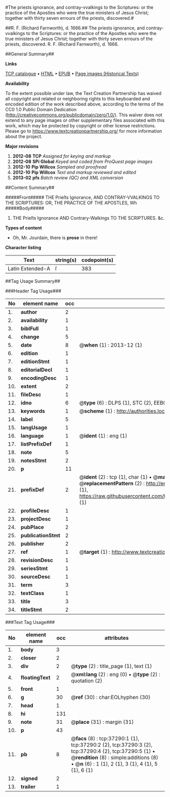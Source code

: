 #The priests ignorance, and contray-vvalkings to the Scriptures: or the practice of the Apostles who were the true ministers of Jesus Christ; together with thirty seven errours of the priests, discovered.#

##R. F. (Richard Farnworth), d. 1666.##
The priests ignorance, and contray-vvalkings to the Scriptures: or the practice of the Apostles who were the true ministers of Jesus Christ; together with thirty seven errours of the priests, discovered.
R. F. (Richard Farnworth), d. 1666.

##General Summary##

**Links**

[TCP catalogue](http://www.ota.ox.ac.uk/tcp/)  • 
[HTML](http://tei.it.ox.ac.uk/tcp/Texts-HTML/free/A40/A40940.html)  • 
[EPUB](http://tei.it.ox.ac.uk/tcp/Texts-EPUB/free/A40/A40940.epub) • 
[Page images (Historical Texts)](https://historicaltexts.jisc.ac.uk/eebo-99832816e)

**Availability**

To the extent possible under law, the Text Creation Partnership has waived all copyright and related or neighboring rights to this keyboarded and encoded edition of the work described above, according to the terms of the CC0 1.0 Public Domain Dedication (http://creativecommons.org/publicdomain/zero/1.0/). This waiver does not extend to any page images or other supplementary files associated with this work, which may be protected by copyright or other license restrictions. Please go to https://www.textcreationpartnership.org/ for more information about the project.

**Major revisions**

1. __2012-08__ __TCP__ *Assigned for keying and markup*
1. __2012-08__ __SPi Global__ *Keyed and coded from ProQuest page images*
1. __2012-10__ __Pip Willcox__ *Sampled and proofread*
1. __2012-10__ __Pip Willcox__ *Text and markup reviewed and edited*
1. __2013-02__ __pfs__ *Batch review (QC) and XML conversion*

##Content Summary##

#####Front#####
THE Prieſts Ignorance, AND CONTRAY-VVALKINGS TO THE SCRIPTURES: OR, THE PRACTICE OF THE APOSTLES, Wh
#####Body#####

1. THE Prieſts Ignorance AND Contrary-Walkings TO THE SCRIPTURES. &c.

**Types of content**

  * Oh, Mr. Jourdain, there is **prose** in there!

**Character listing**


|Text|string(s)|codepoint(s)|
|---|---|---|
|Latin Extended-A|ſ|383|

##Tag Usage Summary##

###Header Tag Usage###

|No|element name|occ|attributes|
|---|---|---|---|
|1.|__author__|2||
|2.|__availability__|1||
|3.|__biblFull__|1||
|4.|__change__|5||
|5.|__date__|8| @__when__ (1) : 2013-12 (1)|
|6.|__edition__|1||
|7.|__editionStmt__|1||
|8.|__editorialDecl__|1||
|9.|__encodingDesc__|1||
|10.|__extent__|2||
|11.|__fileDesc__|1||
|12.|__idno__|6| @__type__ (6) : DLPS (1), STC (2), EEBO-CITATION (1), PROQUEST (1), VID (1)|
|13.|__keywords__|1| @__scheme__ (1) : http://authorities.loc.gov/ (1)|
|14.|__label__|5||
|15.|__langUsage__|1||
|16.|__language__|1| @__ident__ (1) : eng (1)|
|17.|__listPrefixDef__|1||
|18.|__note__|5||
|19.|__notesStmt__|2||
|20.|__p__|11||
|21.|__prefixDef__|2| @__ident__ (2) : tcp (1), char (1)  •  @__matchPattern__ (2) : ([0-9\-]+):([0-9IVX]+) (1), (.+) (1)  •  @__replacementPattern__ (2) : http://eebo.chadwyck.com/downloadtiff?vid=$1&page=$2 (1), https://raw.githubusercontent.com/textcreationpartnership/Texts/master/tcpchars.xml#$1 (1)|
|22.|__profileDesc__|1||
|23.|__projectDesc__|1||
|24.|__pubPlace__|2||
|25.|__publicationStmt__|2||
|26.|__publisher__|2||
|27.|__ref__|1| @__target__ (1) : http://www.textcreationpartnership.org/docs/. (1)|
|28.|__revisionDesc__|1||
|29.|__seriesStmt__|1||
|30.|__sourceDesc__|1||
|31.|__term__|3||
|32.|__textClass__|1||
|33.|__title__|3||
|34.|__titleStmt__|2||


###Text Tag Usage###

|No|element name|occ|attributes|
|---|---|---|---|
|1.|__body__|3||
|2.|__closer__|2||
|3.|__div__|2| @__type__ (2) : title_page (1), text (1)|
|4.|__floatingText__|2| @__xml:lang__ (2) : eng (0)  •  @__type__ (2) : quotation (2)|
|5.|__front__|1||
|6.|__g__|30| @__ref__ (30) : char:EOLhyphen (30)|
|7.|__head__|1||
|8.|__hi__|131||
|9.|__note__|31| @__place__ (31) : margin (31)|
|10.|__p__|43||
|11.|__pb__|8| @__facs__ (8) : tcp:37290:1 (1), tcp:37290:2 (2), tcp:37290:3 (2), tcp:37290:4 (2), tcp:37290:5 (1)  •  @__rendition__ (8) : simple:additions (8)  •  @__n__ (6) : 1 (1), 2 (1), 3 (1), 4 (1), 5 (1), 6 (1)|
|12.|__signed__|2||
|13.|__trailer__|1||
